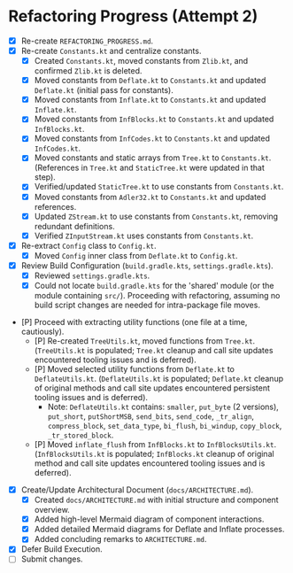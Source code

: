 # Refactoring Progress (Attempt 2)

- [X] Re-create `REFACTORING_PROGRESS.md`.
- [X] Re-create `Constants.kt` and centralize constants.
    - [X] Created `Constants.kt`, moved constants from `Zlib.kt`, and confirmed `Zlib.kt` is deleted.
    - [X] Moved constants from `Deflate.kt` to `Constants.kt` and updated `Deflate.kt` (initial pass for constants).
    - [X] Moved constants from `Inflate.kt` to `Constants.kt` and updated `Inflate.kt`.
    - [X] Moved constants from `InfBlocks.kt` to `Constants.kt` and updated `InfBlocks.kt`.
    - [X] Moved constants from `InfCodes.kt` to `Constants.kt` and updated `InfCodes.kt`.
    - [X] Moved constants and static arrays from `Tree.kt` to `Constants.kt`. (References in `Tree.kt` and `StaticTree.kt` were updated in that step).
    - [X] Verified/updated `StaticTree.kt` to use constants from `Constants.kt`.
    - [X] Moved constants from `Adler32.kt` to `Constants.kt` and updated references.
    - [X] Updated `ZStream.kt` to use constants from `Constants.kt`, removing redundant definitions.
    - [X] Verified `ZInputStream.kt` uses constants from `Constants.kt`.
- [X] Re-extract `Config` class to `Config.kt`.
    - [X] Moved `Config` inner class from `Deflate.kt` to `Config.kt`.
- [X] Review Build Configuration (`build.gradle.kts`, `settings.gradle.kts`).
    - [X] Reviewed `settings.gradle.kts`.
    - [X] Could not locate `build.gradle.kts` for the 'shared' module (or the module containing `src/`). Proceeding with refactoring, assuming no build script changes are needed for intra-package file moves.
- [P] Proceed with extracting utility functions (one file at a time, cautiously).
    - [P] Re-created `TreeUtils.kt`, moved functions from `Tree.kt`. (`TreeUtils.kt` is populated; `Tree.kt` cleanup and call site updates encountered tooling issues and is deferred).
    - [P] Moved selected utility functions from `Deflate.kt` to `DeflateUtils.kt`. (`DeflateUtils.kt` is populated; `Deflate.kt` cleanup of original methods and call site updates encountered persistent tooling issues and is deferred).
      - Note: `DeflateUtils.kt` contains: `smaller`, `put_byte` (2 versions), `put_short`, `putShortMSB`, `send_bits`, `send_code`, `_tr_align`, `compress_block`, `set_data_type`, `bi_flush`, `bi_windup`, `copy_block`, `_tr_stored_block`.
    - [P] Moved `inflate_flush` from `InfBlocks.kt` to `InfBlocksUtils.kt`. (`InfBlocksUtils.kt` is populated; `InfBlocks.kt` cleanup of original method and call site updates encountered tooling issues and is deferred).
- [X] Create/Update Architectural Document (`docs/ARCHITECTURE.md`).
    - [X] Created `docs/ARCHITECTURE.md` with initial structure and component overview.
    - [X] Added high-level Mermaid diagram of component interactions.
    - [X] Added detailed Mermaid diagrams for Deflate and Inflate processes.
    - [X] Added concluding remarks to `ARCHITECTURE.md`.
- [X] Defer Build Execution.
- [ ] Submit changes.
